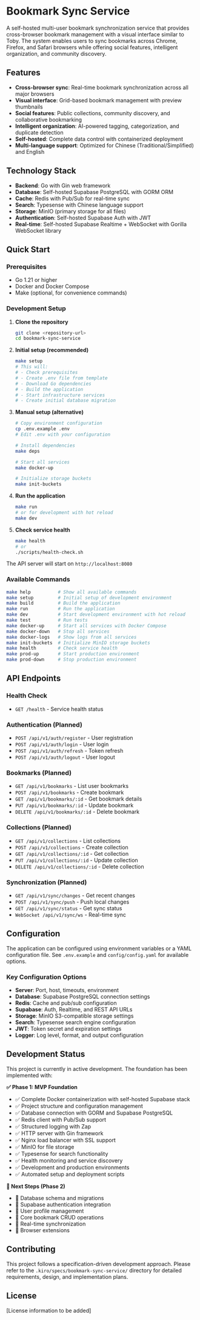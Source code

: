 # Bookmark Sync Service

A self-hosted multi-user bookmark synchronization service that provides cross-browser bookmark management with a visual interface similar to Toby. The system enables users to sync bookmarks across Chrome, Firefox, and Safari browsers while offering social features, intelligent organization, and community discovery.

## Features

- **Cross-browser sync**: Real-time bookmark synchronization across all major browsers
- **Visual interface**: Grid-based bookmark management with preview thumbnails
- **Social features**: Public collections, community discovery, and collaborative bookmarking
- **Intelligent organization**: AI-powered tagging, categorization, and duplicate detection
- **Self-hosted**: Complete data control with containerized deployment
- **Multi-language support**: Optimized for Chinese (Traditional/Simplified) and English

## Technology Stack

- **Backend**: Go with Gin web framework
- **Database**: Self-hosted Supabase PostgreSQL with GORM ORM
- **Cache**: Redis with Pub/Sub for real-time sync
- **Search**: Typesense with Chinese language support
- **Storage**: MinIO (primary storage for all files)
- **Authentication**: Self-hosted Supabase Auth with JWT
- **Real-time**: Self-hosted Supabase Realtime + WebSocket with Gorilla WebSocket library

## Quick Start

### Prerequisites

- Go 1.21 or higher
- Docker and Docker Compose
- Make (optional, for convenience commands)

### Development Setup

1. **Clone the repository**
   ```bash
   git clone <repository-url>
   cd bookmark-sync-service
   ```

2. **Initial setup (recommended)**
   ```bash
   make setup
   # This will:
   # - Check prerequisites
   # - Create .env file from template
   # - Download Go dependencies
   # - Build the application
   # - Start infrastructure services
   # - Create initial database migration
   ```

3. **Manual setup (alternative)**
   ```bash
   # Copy environment configuration
   cp .env.example .env
   # Edit .env with your configuration

   # Install dependencies
   make deps

   # Start all services
   make docker-up

   # Initialize storage buckets
   make init-buckets
   ```

4. **Run the application**
   ```bash
   make run
   # or for development with hot reload
   make dev
   ```

5. **Check service health**
   ```bash
   make health
   # or
   ./scripts/health-check.sh
   ```

The API server will start on `http://localhost:8080`

### Available Commands

```bash
make help          # Show all available commands
make setup         # Initial setup of development environment
make build         # Build the application
make run           # Run the application
make dev           # Start development environment with hot reload
make test          # Run tests
make docker-up     # Start all services with Docker Compose
make docker-down   # Stop all services
make docker-logs   # Show logs from all services
make init-buckets  # Initialize MinIO storage buckets
make health        # Check service health
make prod-up       # Start production environment
make prod-down     # Stop production environment
```

## API Endpoints

### Health Check
- `GET /health` - Service health status

### Authentication (Planned)
- `POST /api/v1/auth/register` - User registration
- `POST /api/v1/auth/login` - User login
- `POST /api/v1/auth/refresh` - Token refresh
- `POST /api/v1/auth/logout` - User logout

### Bookmarks (Planned)
- `GET /api/v1/bookmarks` - List user bookmarks
- `POST /api/v1/bookmarks` - Create bookmark
- `GET /api/v1/bookmarks/:id` - Get bookmark details
- `PUT /api/v1/bookmarks/:id` - Update bookmark
- `DELETE /api/v1/bookmarks/:id` - Delete bookmark

### Collections (Planned)
- `GET /api/v1/collections` - List collections
- `POST /api/v1/collections` - Create collection
- `GET /api/v1/collections/:id` - Get collection
- `PUT /api/v1/collections/:id` - Update collection
- `DELETE /api/v1/collections/:id` - Delete collection

### Synchronization (Planned)
- `GET /api/v1/sync/changes` - Get recent changes
- `POST /api/v1/sync/push` - Push local changes
- `GET /api/v1/sync/status` - Get sync status
- `WebSocket /api/v1/sync/ws` - Real-time sync

## Configuration

The application can be configured using environment variables or a YAML configuration file. See `.env.example` and `config/config.yaml` for available options.

### Key Configuration Options

- **Server**: Port, host, timeouts, environment
- **Database**: Supabase PostgreSQL connection settings
- **Redis**: Cache and pub/sub configuration
- **Supabase**: Auth, Realtime, and REST API URLs
- **Storage**: MinIO S3-compatible storage settings
- **Search**: Typesense search engine configuration
- **JWT**: Token secret and expiration settings
- **Logger**: Log level, format, and output configuration

## Development Status

This project is currently in active development. The foundation has been implemented with:

**✅ Phase 1: MVP Foundation**
- ✅ Complete Docker containerization with self-hosted Supabase stack
- ✅ Project structure and configuration management
- ✅ Database connection with GORM and Supabase PostgreSQL
- ✅ Redis client with Pub/Sub support
- ✅ Structured logging with Zap
- ✅ HTTP server with Gin framework
- ✅ Nginx load balancer with SSL support
- ✅ MinIO for file storage
- ✅ Typesense for search functionality
- ✅ Health monitoring and service discovery
- ✅ Development and production environments
- ✅ Automated setup and deployment scripts

**🚧 Next Steps (Phase 2)**
- 🚧 Database schema and migrations
- 🚧 Supabase authentication integration
- 🚧 User profile management
- 🚧 Core bookmark CRUD operations
- 🚧 Real-time synchronization
- 🚧 Browser extensions

## Contributing

This project follows a specification-driven development approach. Please refer to the `.kiro/specs/bookmark-sync-service/` directory for detailed requirements, design, and implementation plans.

## License

[License information to be added]